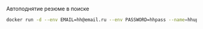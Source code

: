 Автоподнятие резюме в поиске

```bash
docker run -d --env EMAIL=hh@email.ru --env PASSWORD=hhpass --name=hhupdater steamvis/hh_updater:0.1.2
```